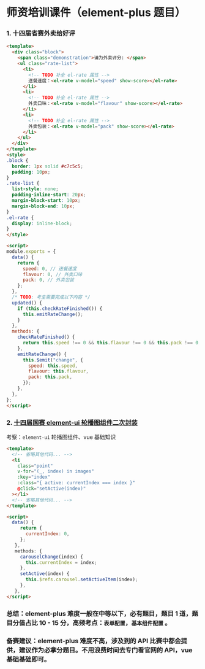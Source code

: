 
# 师资培训课件（element-plus 题目）  

### 1. 十四届省赛外卖给好评
```html
<template>
  <div class="block">
    <span class="demonstration">请为外卖评分: </span>
    <ul class="rate-list">
      <li>
        <!-- TODO 补全 el-rate 属性 -->
        送餐速度：<el-rate v-model="speed" show-score></el-rate>
      </li>
      <li>
        <!-- TODO 补全 el-rate 属性 -->
        外卖口味：<el-rate v-model="flavour" show-score></el-rate>
      </li>
      <li>
        <!-- TODO 补全 el-rate 属性 -->
        外卖包装：<el-rate v-model="pack" show-score></el-rate>
      </li>
    </ul>
  </div>
</template>
<style>
.block {
  border: 1px solid #c7c5c5;
  padding: 10px;
}
.rate-list {
  list-style: none;
  padding-inline-start: 20px;
  margin-block-start: 10px;
  margin-block-end: 10px;
}
.el-rate {
  display: inline-block;
}
</style>

<script>
module.exports = {
  data() {
    return {
      speed: 0, // 送餐速度
      flavour: 0, // 外卖口味
      pack: 0, // 外卖包装
    };
  },
  /* TODO: 考生需要完成以下内容 */
  updated() {
    if (this.checkRateFinished()) {
      this.emitRateChange();
    }
  },
  methods: {
    checkRateFinished() {
      return this.speed !== 0 && this.flavour !== 0 && this.pack !== 0;
    },
    emitRateChange() {
      this.$emit("change", {
        speed: this.speed,
        flavour: this.flavour,
        pack: this.pack,
      });
    },
  },
};
</script>
```


### 2. [十四届国赛 element-ui 轮播图组件二次封装](https://www.lanqiao.cn/courses/18421/learning/?id=855653)

考察：`element-ui` 轮播图组件、vue 基础知识

```html
<template>
  <!-- 省略其他代码... -->
  <li
    class="point"
    v-for="(_, index) in images"
    :key="index"
    :class="{ active: currentIndex === index }"
    @click="setActive(index)"
  ></li>
  <!-- 省略其他代码... -->
</template>

<script>
  data() {
     return {
       currentIndex: 0,
     };
   },
   methods: {
     carouselChange(index) {
       this.currentIndex = index;
     },
     setActive(index) {
       this.$refs.carousel.setActiveItem(index);
     },
   },
</script>
```

### 总结：element-plus 难度一般在中等以下，必有题目，题目 1 道，题目分值占比 10 - 15 分，高频考点：`表单配置`，`基本组件配置` 。

### 备赛建议：element-plus 难度不高，涉及到的 API 比赛中都会提供，建议作为必拿分题目。不用浪费时间去专门看官网的 API，vue 基础基础即可。



